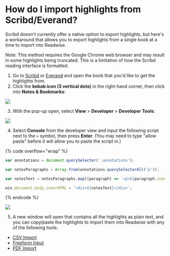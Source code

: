 # How do I import highlights from Scribd/Everand?

Scribd doesn't currently offer a native option to export highlights, but here's a workaround that allows you to export highlights from a single book at a time to import into Readwise.

Note: This method requires the Google Chrome web browser and may result in some highlights being truncated. This is a limitation of how the Scribd reading interface is formatted.

1. Go to [Scribd](https://www.scribd.com/) or [Everand](https://www.everand.com/) and open the book that you'd like to get the highlights from.
2. Click the **kebab icon (3 vertical dots)** in the right-hand corner, then click into **Notes & Bookmarks**:

![](https://d33v4339jhl8k0.cloudfront.net/docs/assets/5eb8cc86042863474d1a75fd/images/617af0030332cb5b9e9b8bd7/file-wkqx0fMZ8G.png)

3. With the pop-up open, select **View** > **Developer** > **Developer Tools**:&#x20;

![](https://d33v4339jhl8k0.cloudfront.net/docs/assets/5eb8cc86042863474d1a75fd/images/617af15f9ccf62287e5f0dcd/file-eL9uj8o4m1.png)

4. Select **Console** from the developer view and input the following script next to the `>` symbol, then press **Enter**. (You may need to type "allow paste" before it will allow you to paste the script in.)

{% code overflow="wrap" %}
```javascript
var annotations = document.querySelector('.annotations');

var notesParagraphs = Array.from(annotations.querySelectorAll('p'));

var notesText = notesParagraphs.map((paragraph) => `<p>${paragraph.innerHTML}</p>`).join('');var win = window.open("", "Title", "toolbar=no,location=no,directories=no,status=no,menubar=no,scrollbars=yes,resizable=yes,width=780,height=200,top="+(screen.height-400)+",left="+(screen.width-840));

win.document.body.innerHTML = `<div>${notesText}</div>`;
```
{% endcode %}

![](https://d33v4339jhl8k0.cloudfront.net/docs/assets/5eb8cc86042863474d1a75fd/images/617af2710332cb5b9e9b8bf1/file-e1VKontNRJ.png)

5. A new window will open that contains all the highlights as plain text, and you can copy/paste the highlights to import them into Readwise with any of the following tools:

* [CSV Import](https://readwise.io/import\_bulk)
* [Freeform Input](https://readwise.io/import\_freeform)
* [PDF Import](https://help.readwise.io/article/41-can-i-import-highlights-from-pdfs)
